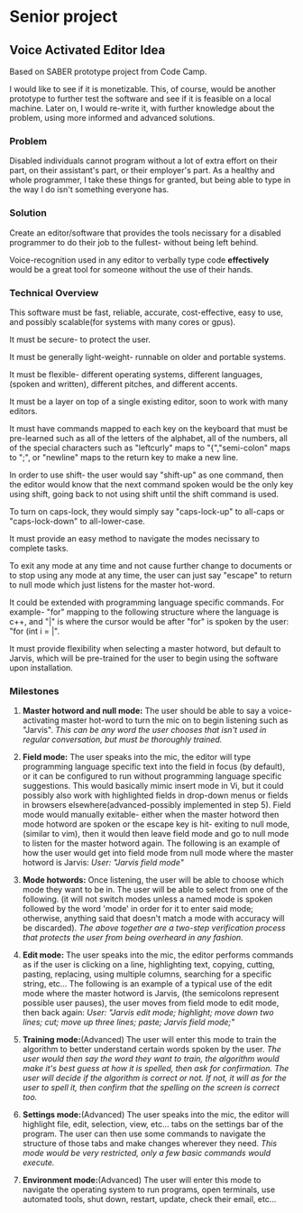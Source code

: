 # Senior project

## Voice Activated Editor Idea

Based on SABER prototype project from Code Camp.

I would like to see if it is monetizable. This, of course, would be another prototype to further test the software and see if it is feasible on a local machine. Later on, I would re-write it, with further knowledge about the problem, using more informed and advanced solutions.

### Problem

Disabled individuals cannot program without a lot of extra effort on their part, on their assistant's part, or their employer's part. As a healthy and whole programmer, I take these things for granted, but being able to type in the way I do isn't something everyone has.

### Solution

Create an editor/software that provides the tools necissary for a disabled programmer to do their job to the fullest- without being left behind.

Voice-recognition used in any editor to verbally type code __effectively__ would be a great tool for someone without the use of their hands.

### Technical Overview

This software must be fast, reliable, accurate, cost-effective, easy to use, and possibly scalable(for systems with many cores or gpus).

It must be secure- to protect the user.

It must be generally light-weight- runnable on older and portable systems.

It must be flexible- different operating systems, different languages, (spoken and written), different pitches, and different accents.

It must be a layer on top of a single existing editor, soon to work with many editors.

It must have commands mapped to each key on the keyboard that must be pre-learned such as all of the letters of the alphabet, all of the numbers, all of the special characters such as "leftcurly" maps to "{","semi-colon" maps to ";", or "newline" maps to the return key to make a new line.

In order to use shift- the user would say "shift-up" as one command, then the editor would know that the next command spoken would be the only key using shift, going back to not using shift until the shift command is used.

To turn on caps-lock, they would simply say "caps-lock-up" to all-caps or "caps-lock-down" to all-lower-case.

It must provide an easy method to navigate the modes necissary to complete tasks.

To exit any mode at any time and not cause further change to documents or to stop using any mode at any time, the user can just say "escape" to return to null mode which just listens for the master hot-word.

It could be extended with programming language specific commands. For example- "for" mapping to the following structure where the language is c++, and "|" is where the cursor would be after "for" is spoken by the user:
"for (int i = |".

It must provide flexibility when selecting a master hotword, but default to Jarvis, which will be pre-trained for the user to begin using the software upon installation.

### Milestones

1. __Master hotword and null mode:__
The user should be able to say a voice-activating master hot-word to turn the mic on to begin listening such as "Jarvis".
_This can be any word the user chooses that isn't used in regular conversation, but must be thoroughly trained._

2. __Field mode:__
The user speaks into the mic, the editor will type programming language specific text into the field in focus (by default), or it can be configured to run without programming language specific suggestions. This would basically mimic insert mode in Vi, but it could possibly also work with highlighted fields in drop-down menus or fields in browsers elsewhere(advanced-possibly implemented in step 5). Field mode would manually exitable- either when the master hotword then mode hotword are spoken or the escape key is hit- exiting to null mode, (similar to vim), then it would then leave field mode and go to null mode to listen for the master hotword again. The following is an example of how the user would get into field mode from null mode where the master hotword is Jarvis:
_User: "Jarvis field mode"_

3. __Mode hotwords:__
Once listening, the user will be able to choose which mode they want to be in. The user will be able to select from one of the following. (it will not switch modes unless a named mode is spoken followed by the word 'mode' in order for it to enter said mode; otherwise, anything said that doesn't match a mode with accuracy will be discarded).
_The above together are a two-step verification process that protects the user from being overheard in any fashion._

4. __Edit mode:__
The user speaks into the mic, the editor performs commands as if the user is clicking on a line, highlighting text, copying, cutting, pasting, replacing, using multiple columns, searching for a specific string, etc... The following is an example of a typical use of the edit mode where the master hotword is Jarvis, (the semicolons represent possible user pauses), the user moves from field mode to edit mode, then back again:
_User: "Jarvis edit mode; highlight; move down two lines; cut; move up three lines; paste; Jarvis field mode;"_

5. __Training mode:__(Advanced)
The user will enter this mode to train the algorithm to better understand certain words spoken by the user. _The user would then say the word they want to train, the algorithm would make it's best guess at how it is spelled, then ask for confirmation. The user will decide if the algorithm is correct or not. If not, it will as for the user to spell it, then confirm that the spelling on the screen is correct too._

6. __Settings mode:__(Advanced)
The user speaks into the mic, the editor will highlight file, edit, selection, view, etc... tabs on the settings bar of the program. The user can then use some commands to navigate the structure of those tabs and make changes wherever they need. _This mode would be very restricted, only a few basic commands would execute._

7. __Environment mode:__(Advanced)
The user will enter this mode to navigate the operating system to run programs, open terminals, use automated tools, shut down, restart, update, check their email, etc...
